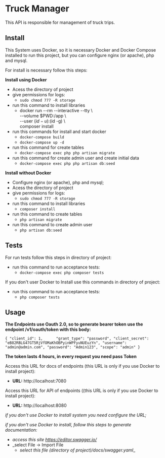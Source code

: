 # Truck Manager

This API is responsible for management of truck trips.

## Install

This System uses Docker, so it is necessary Docker 
and Docker Compose installed to run this project, but you can configure nginx (or apache), php and mysql.

For install is necessary follow this steps:

**Install using Docker**

* Acess the directory of project
* give permissions for logs:
    * `sudo chmod 777 -R storage`
* run this command to install libraries
    * docker run --rm --interactive --tty \     
         --volume $PWD:/app \         
         --user $(id -u):$(id -g) \         
         composer install
* run this commands for install and start docker
    * `docker-compose build`
    * `docker-compose up -d`
* run this command for create tables
    * `docker-compose exec php php artisan migrate`
* run this command for create admin user and create initial data
    * `docker-compose exec php php artisan db:seed`



**Install without Docker**
* Configure nginx (or apache), php and mysql;
* Acess the directory of project
* give permissions for logs:
    * `sudo chmod 777 -R storage`
* run this command to install libraries
    *  `composer install`
* run this command to create tables
    * `php artisan migrate`
* run this command to create admin user
    * `php artisan db:seed`


## Tests
For run tests follow this steps in directory of project:
* run this command to run acceptance tests:    
    * `docker-compose exec php composer tests`

If you don't user Docker to Install use this commands in directory of project:
* run this command to run acceptance tests:    
    * `php composer tests`


## Usage
**The Endpoints use Oauth 2.0, so to generate bearer token use the endpoint /v1/oauth/token with this body:**

`{
 	"client_id": 1, 	
 	"grant_type": "password",
 	"client_secret": "eB82RBLG47GT5RjVfOMaKhOBPyinWPFyuNUEuzYn",
 	"username": "admin@admin.com",
 	"password": "Admin123",
 	"scope": "admin"
 }`
 
**The token lasts 4 hours, in every request you need pass Token** 

Access this URL for docs of endpoints (this URL is only if you use Docker to install project):
 
 * **URL:** http://localhost:7080
 
Access this URL for API of endpoints ((this URL is only if you use Docker to install project):
  
  * **URL:** http://localhost:8080

_if you don't use Docker to install system you need configure the URL;_  

_if you don't use Docker to install, follow this steps to generate documentation:_

* _access this site https://editor.swagger.io/_
* _select File -> Import File
    * _select this file (directory of project)/docs/swagger.yaml__

